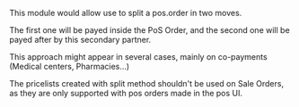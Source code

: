 This module would allow use to split a pos.order in two moves.

The first one will be payed inside the PoS Order, and the second one
will be payed after by this secondary partner.

This approach might appear in several cases, mainly on co-payments
(Medical centers, Pharmacies...)

The pricelists created with split method shouldn't be used on Sale Orders,
as they are only supported with pos orders made in the pos UI.
